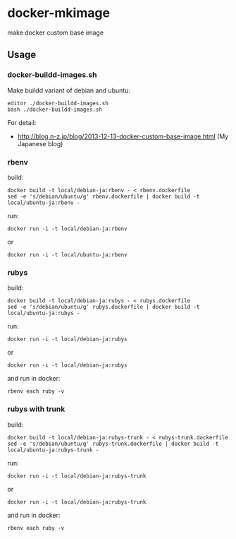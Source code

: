 # docker-mkimage

make docker custom base image

## Usage

### docker-buildd-images.sh

Make buildd variant of debian and ubuntu:

    editor ./docker-buildd-images.sh
    bash ./docker-buildd-images.sh

For detail:

- http://blog.n-z.jp/blog/2013-12-13-docker-custom-base-image.html (My Japanese blog)

### rbenv

build:

    docker build -t local/debian-ja:rbenv - < rbenv.dockerfile
    sed -e 's/debian/ubuntu/g' rbenv.dockerfile | docker build -t local/ubuntu-ja:rbenv -

run:

    docker run -i -t local/debian-ja:rbenv

or

    docker run -i -t local/ubuntu-ja:rbenv

### rubys

build:

    docker build -t local/debian-ja:rubys - < rubys.dockerfile
    sed -e 's/debian/ubuntu/g' rubys.dockerfile | docker build -t local/ubuntu-ja:rubys -

run:

    docker run -i -t local/debian-ja:rubys

or

    docker run -i -t local/debian-ja:rubys

and run in docker:

    rbenv each ruby -v

### rubys with trunk

build:

    docker build -t local/debian-ja:rubys-trunk - < rubys-trunk.dockerfile
    sed -e 's/debian/ubuntu/g' rubys-trunk.dockerfile | docker build -t local/ubuntu-ja:rubys-trunk -

run:

    docker run -i -t local/debian-ja:rubys-trunk

or

    docker run -i -t local/debian-ja:rubys-trunk

and run in docker:

    rbenv each ruby -v
